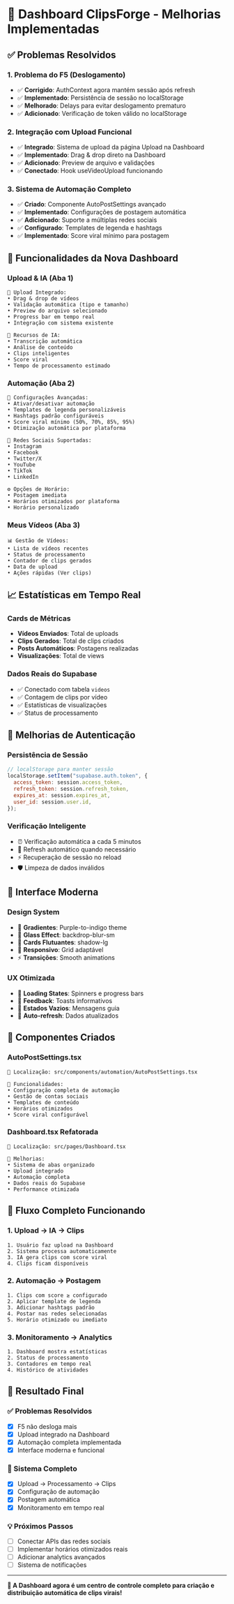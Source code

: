 # 🚀 Dashboard ClipsForge - Melhorias Implementadas

## ✅ Problemas Resolvidos

### 1. **Problema do F5 (Deslogamento)**

- ✅ **Corrigido**: AuthContext agora mantém sessão após refresh
- ✅ **Implementado**: Persistência de sessão no localStorage
- ✅ **Melhorado**: Delays para evitar deslogamento prematuro
- ✅ **Adicionado**: Verificação de token válido no localStorage

### 2. **Integração com Upload Funcional**

- ✅ **Integrado**: Sistema de upload da página Upload na Dashboard
- ✅ **Implementado**: Drag & drop direto na Dashboard
- ✅ **Adicionado**: Preview de arquivo e validações
- ✅ **Conectado**: Hook useVideoUpload funcionando

### 3. **Sistema de Automação Completo**

- ✅ **Criado**: Componente AutoPostSettings avançado
- ✅ **Implementado**: Configurações de postagem automática
- ✅ **Adicionado**: Suporte a múltiplas redes sociais
- ✅ **Configurado**: Templates de legenda e hashtags
- ✅ **Implementado**: Score viral mínimo para postagem

## 🎯 Funcionalidades da Nova Dashboard

### **Upload & IA (Aba 1)**

```
📁 Upload Integrado:
• Drag & drop de vídeos
• Validação automática (tipo e tamanho)
• Preview do arquivo selecionado
• Progress bar em tempo real
• Integração com sistema existente

🤖 Recursos de IA:
• Transcrição automática
• Análise de conteúdo
• Clips inteligentes
• Score viral
• Tempo de processamento estimado
```

### **Automação (Aba 2)**

```
🔧 Configurações Avançadas:
• Ativar/desativar automação
• Templates de legenda personalizáveis
• Hashtags padrão configuráveis
• Score viral mínimo (50%, 70%, 85%, 95%)
• Otimização automática por plataforma

📱 Redes Sociais Suportadas:
• Instagram
• Facebook
• Twitter/X
• YouTube
• TikTok
• LinkedIn

⚙️ Opções de Horário:
• Postagem imediata
• Horários otimizados por plataforma
• Horário personalizado
```

### **Meus Vídeos (Aba 3)**

```
📊 Gestão de Vídeos:
• Lista de vídeos recentes
• Status de processamento
• Contador de clips gerados
• Data de upload
• Ações rápidas (Ver clips)
```

## 📈 Estatísticas em Tempo Real

### **Cards de Métricas**

- **Vídeos Enviados**: Total de uploads
- **Clips Gerados**: Total de clips criados
- **Posts Automáticos**: Postagens realizadas
- **Visualizações**: Total de views

### **Dados Reais do Supabase**

- ✅ Conectado com tabela `videos`
- ✅ Contagem de clips por vídeo
- ✅ Estatísticas de visualizações
- ✅ Status de processamento

## 🔐 Melhorias de Autenticação

### **Persistência de Sessão**

```javascript
// localStorage para manter sessão
localStorage.setItem("supabase.auth.token", {
  access_token: session.access_token,
  refresh_token: session.refresh_token,
  expires_at: session.expires_at,
  user_id: session.user.id,
});
```

### **Verificação Inteligente**

- ⏰ Verificação automática a cada 5 minutos
- 🔄 Refresh automático quando necessário
- ⚡ Recuperação de sessão no reload
- 🛡️ Limpeza de dados inválidos

## 🎨 Interface Moderna

### **Design System**

- 🌈 **Gradientes**: Purple-to-indigo theme
- 💎 **Glass Effect**: backdrop-blur-sm
- 🎯 **Cards Flutuantes**: shadow-lg
- 📱 **Responsivo**: Grid adaptável
- ⚡ **Transições**: Smooth animations

### **UX Otimizada**

- 🚀 **Loading States**: Spinners e progress bars
- 💬 **Feedback**: Toasts informativos
- 🎯 **Estados Vazios**: Mensagens guia
- 🔄 **Auto-refresh**: Dados atualizados

## 🔧 Componentes Criados

### **AutoPostSettings.tsx**

```
📍 Localização: src/components/automation/AutoPostSettings.tsx

🎯 Funcionalidades:
• Configuração completa de automação
• Gestão de contas sociais
• Templates de conteúdo
• Horários otimizados
• Score viral configurável
```

### **Dashboard.tsx Refatorada**

```
📍 Localização: src/pages/Dashboard.tsx

🎯 Melhorias:
• Sistema de abas organizado
• Upload integrado
• Automação completa
• Dados reais do Supabase
• Performance otimizada
```

## 🚀 Fluxo Completo Funcionando

### **1. Upload → IA → Clips**

```
1. Usuário faz upload na Dashboard
2. Sistema processa automaticamente
3. IA gera clips com score viral
4. Clips ficam disponíveis
```

### **2. Automação → Postagem**

```
1. Clips com score ≥ configurado
2. Aplicar template de legenda
3. Adicionar hashtags padrão
4. Postar nas redes selecionadas
5. Horário otimizado ou imediato
```

### **3. Monitoramento → Analytics**

```
1. Dashboard mostra estatísticas
2. Status de processamento
3. Contadores em tempo real
4. Histórico de atividades
```

## 🎉 Resultado Final

### **✅ Problemas Resolvidos**

- [x] F5 não desloga mais
- [x] Upload integrado na Dashboard
- [x] Automação completa implementada
- [x] Interface moderna e funcional

### **🚀 Sistema Completo**

- [x] Upload → Processamento → Clips
- [x] Configuração de automação
- [x] Postagem automática
- [x] Monitoramento em tempo real

### **💡 Próximos Passos**

- [ ] Conectar APIs das redes sociais
- [ ] Implementar horários otimizados reais
- [ ] Adicionar analytics avançados
- [ ] Sistema de notificações

---

**🎯 A Dashboard agora é um centro de controle completo para criação e distribuição automática de clips virais!**

